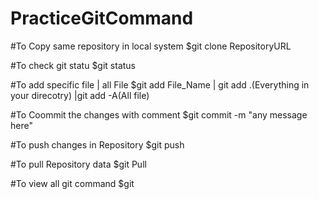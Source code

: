 # PracticeGitCommand

#To Copy same repository in local system
$git clone RepositoryURL

#To check git statu
$git status

#To add specific file | all File
$git add File_Name | git add .(Everything in your direcotry)   |git add -A(All file)

#To Coommit the changes with comment
$git commit -m "any message here"

#To push changes in Repository
$git push

#To pull Repository data
$git Pull

#To view all git command
$git
